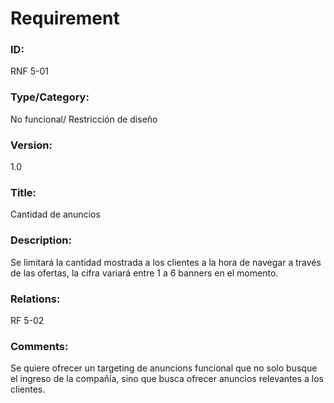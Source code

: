 # Requirement

### ID:

RNF 5-01

### Type/Category:

No funcional/ Restricción de diseño

### Version:

1.0

### Title:

Cantidad de anuncios

### Description:

Se limitará la cantidad mostrada a los clientes a la hora de navegar a través de las ofertas, la cifra variará entre 1 a 6 banners en el momento.

### Relations:

RF 5-02

### Comments:

Se quiere ofrecer un targeting de anuncions funcional que no solo busque el ingreso de la compañía, sino que busca ofrecer anuncios relevantes a los clientes.
